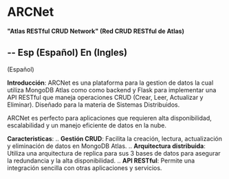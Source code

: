 # ARCNet
**"Atlas RESTful CRUD Network" (Red CRUD RESTful de Atlas)**

--
Esp (Español)
En (Ingles)
--

(Español)

**Introducción**:
  ARCNet es una plataforma para la gestion de datos la cual utiliza MongoDB Atlas como como backend y Flask
  para implementar una API RESTful que maneja operaciones CRUD (Crear, Leer, Actualizar y Eliminar).
  Diseñado para la materia de Sistemas Distribuidos.

  ARCNet es perfecto para aplicaciones que requieren alta disponibilidad, escalabilidad y un manejo eficiente
  de datos en la nube.

**Caracteristicas**:
  .. **Gestión CRUD**:
    Facilita la creación, lectura, actualización y eliminación de datos en MongoDB Atlas.
  .. **Arquitectura distribuida**:
    Utiliza una arquitectura de replica para sus 3 bases de datos para asegurar la redundancia y la alta 
    disponibilidad.
  .. **API RESTful**:
    Permite una integración sencilla con otras aplicaciones y servicios.

